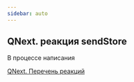 ```yaml
---
sidebar: auto
---
```


## QNext. реакция sendStore

В процессе написания



[QNext. Перечень реакций](/docs-test/ph/QNext-admin-reaction-about-05-01)